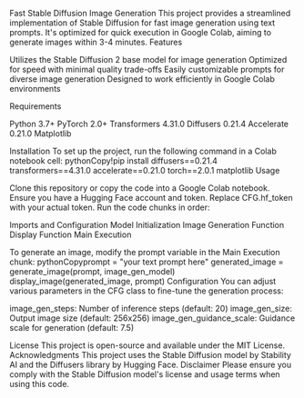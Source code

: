 Fast Stable Diffusion Image Generation
This project provides a streamlined implementation of Stable Diffusion for fast image generation using text prompts. It's optimized for quick execution in Google Colab, aiming to generate images within 3-4 minutes.
Features

Utilizes the Stable Diffusion 2 base model for image generation
Optimized for speed with minimal quality trade-offs
Easily customizable prompts for diverse image generation
Designed to work efficiently in Google Colab environments

Requirements

Python 3.7+
PyTorch 2.0+
Transformers 4.31.0
Diffusers 0.21.4
Accelerate 0.21.0
Matplotlib

Installation
To set up the project, run the following command in a Colab notebook cell:
pythonCopy!pip install diffusers==0.21.4 transformers==4.31.0 accelerate==0.21.0 torch==2.0.1 matplotlib
Usage

Clone this repository or copy the code into a Google Colab notebook.
Ensure you have a Hugging Face account and token. Replace CFG.hf_token with your actual token.
Run the code chunks in order:

Imports and Configuration
Model Initialization
Image Generation Function
Display Function
Main Execution



To generate an image, modify the prompt variable in the Main Execution chunk:
pythonCopyprompt = "your text prompt here"
generated_image = generate_image(prompt, image_gen_model)
display_image(generated_image, prompt)
Configuration
You can adjust various parameters in the CFG class to fine-tune the generation process:

image_gen_steps: Number of inference steps (default: 20)
image_gen_size: Output image size (default: 256x256)
image_gen_guidance_scale: Guidance scale for generation (default: 7.5)

License
This project is open-source and available under the MIT License.
Acknowledgments
This project uses the Stable Diffusion model by Stability AI and the Diffusers library by Hugging Face.
Disclaimer
Please ensure you comply with the Stable Diffusion model's license and usage terms when using this code.
